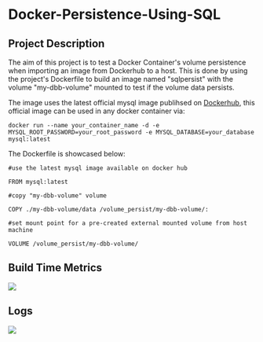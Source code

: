 # Docker-Persistence-Using-SQL

## Project Description
The aim of this project is to test a Docker Container's volume persistence when importing an image from Dockerhub to a host. This is done by using the project's Dockerfile to build an image named "sqlpersist" with the volume "my-dbb-volume" mounted to test if the volume data persists.

The image uses the latest official mysql image publihsed on [Dockerhub](https://hub.docker.com/_/mysql), this official image can be used in any docker container via:

`docker run --name your_container_name -d -e MYSQL_ROOT_PASSWORD=your_root_password -e MYSQL_DATABASE=your_database mysql:latest`

The Dockerfile is showcased below:


```
#use the latest mysql image available on docker hub

FROM mysql:latest

#copy "my-dbb-volume" volume

COPY ./my-dbb-volume/data /volume_persist/my-dbb-volume/:

#set mount point for a pre-created external mounted volume from host machine

VOLUME /volume_persist/my-dbb-volume/
```

## Build Time Metrics
![](https://i.imgur.com/bDo6JLG.png)

## Logs
![](https://i.imgur.com/LtbsKQn.png)
